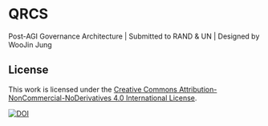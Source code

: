 # QRCS
 Post-AGI Governance Architecture | Submitted to RAND &amp; UN | Designed by WooJin Jung
## License

This work is licensed under the [Creative Commons Attribution-NonCommercial-NoDerivatives 4.0 International License](https://creativecommons.org/licenses/by-nc-nd/4.0/).


[![DOI](https://zenodo.org/badge/DOI/10.5281/zenodo.15853782.svg)](https://doi.org/10.5281/zenodo.15853782)